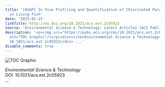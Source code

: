 ```yaml
---
title: '[ASAP] In Vivo Profiling and Quantification of Chlorinated Paraffin Homologues
  in Living Fish'
date: '2023-02-15'
linkTitle: http://dx.doi.org/10.1021/acs.est.2c05923
source: 'Environmental Science & Technology: Latest Articles (ACS Publications)'
description: '<p><img src="https://pubs.acs.org/cms/10.1021/acs.est.2c05923/asset/images/medium/es2c05923_0007.gif"
  alt="TOC Graphic"/></p><div><cite>Environmental Science & Technology</cite></div><div>DOI:
  10.1021/acs.est.2c05923</div> ...'
disable_comments: true
---
```

<p><img src="https://pubs.acs.org/cms/10.1021/acs.est.2c05923/asset/images/medium/es2c05923_0007.gif" alt="TOC Graphic"/></p><div><cite>Environmental Science & Technology</cite></div><div>DOI: 10.1021/acs.est.2c05923</div> ...